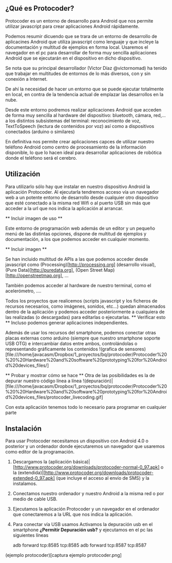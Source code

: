 ## ¿Qué es Protocoder?

Protocoder es un entorno de desarrollo para Android que nos permite utilizar javascript para crear aplicaciones Android rápidamente.

Podemos resumir dicuendo que se trara de  un entorno de desarrollo de aplicacines Android que utiliza javascript  como  lenguaje y que  incleye la documentación y multitud de ejemplos en forma  local. Usaremos el navegador en el pc  para desarrollar de forma muy sencilla aplicaciones Android que se ejecutarán en el dispositivo en dicho dispositivo.

Se nota que su principal desarrollador (Victor Díaz @victornomad) ha tenido que trabajar en multitudes de entornos de lo  más diversos, con y sin conexión a Internet.

De ahí la necesidad de hacer un entorno que se puede ejecutar totalmente en local, en contra de la tendencia actual de emplazar las desarrollos en la nube.

Desde este entorno podremos realizar aplicaciones Android que  acceden de forma muy sencilla al hardware del dispositivo: bluetooth, cámara, red,...  a los distintos subsistemas del terminal: reconocimiento de voz, TextToSpeech (lectura de contenidos por voz) así como a dispositivos conectados (arduino o similares)

En definitiva nos permite crear aplicaciones capces de utilizar nuestro teléfono Android como centro de procesamiento de la información disponible, lo que lo hacen ideal para desarrollar aplicaciones de robótica donde el teléfono será el cerebro.

## Utilización

Para utilizarlo sólo hay que instalar en nuestro dispositivo Android la aplicación Protocoder. Al ejecutarla tendremos acceso vía un navegador web a un potente entorno de desarrollo desde cualquier otro dispositivo que esté conectado a la misma red Wifi o al puerto USB sin más que acceder a la url que nos indica la aplicación al arrancar.

** Incluir imagen de uso **

Este entorno de programación web además de un editor y un pequeño menú de las distintas opciones, dispone de multitud de ejemplos y documentación, a los que podemos acceder en cualquier momento.

** Incluir imagen **

Se han incluido multitud de APIs a las que podemos acceder desde javascript como (Processing)[http://processing.org] (desarrollo visual), (Pure Data)[http://puredata.org], (Open Street Map)[http://openstreetmap.org], ...

También podemos acceder al hardware de nuestro terminal, como el acelerómetro, ....

Todos los proyectos que realicemos (scripts javascript y los ficheros de recursos necesarios, como imágenes, sonidos, etc...)  quedan almacenados dentro de la aplicación y podemos acceder posteriormente a cualquiera de las realizadas (o descargadas) para editarlas o ejecutarlas. ** Verificar esto ** Incluso podemos generar aplicaciones independientes.

Además de usar los recursos del smartphone, podemos conectar otras placas externas como arduino (siempre que nuestro smartphone soporte USB OTG) e intercambiar datos entre ambos, controlándolas o representando gráficamente los contenidos 
!(grafica de sensores)[file:///home/javacasm/Dropbox/1_proyectos/bq/protocoder/Protocoder%20%20%20Hardware%20and%20software%20prototyping%20for%20Android%20devices_files/]


** Probar y mostrar cómo se hace **
Otra de las posibilidades es la de depurar nuestro código línea a línea !(depuración)|[file:///home/javacasm/Dropbox/1_proyectos/bq/protocoder/Protocoder%20%20%20Hardware%20and%20software%20prototyping%20for%20Android%20devices_files/protocoder_livecoding.gif]

Con esta aplicación tenemos todo lo necesario para programar en cualquier parte

## Instalación

Para usar Protocoder necesitamos un dispositivo con Android 4.0 o posterior y un ordenador donde ejecutaremos un navegador que usaremos como editor de la programación.

1. Descargamos la (aplicación básica)|[http://www.protocoder.org/downloads/protocoder-normal-0_97.apk] o la (extendida)|[http://www.protocoder.org/downloads/protocoder-extended-0_97.apk] (que incluye el acceso al envío de SMS) y la instalamos.

2. Conectamos nuestro ordenador y nuestro Android a la misma red  o por medio de cable USB.

3. Ejecutamos la aplicación Protocoder y un navegador en el ordenador que conectaremos a la URL que nos indica la aplicación.

4. Para conectar vía USB usamos Activamos la depuración usb en el smartphone **¿Permitir Depuración usb?** y ejecutamos en el pc las siguientes líneas

	adb forward tcp:8585 tcp:8585
	adb forward tcp:8587 tcp:8587

(ejemplo protocoder)[captura ejemplo protocoder.png]
